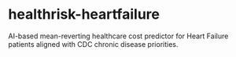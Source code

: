 # healthrisk-heartfailure
AI-based mean-reverting healthcare cost predictor for Heart Failure patients aligned with CDC chronic disease priorities.

